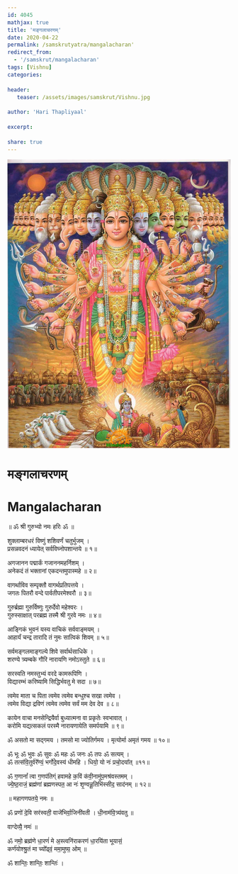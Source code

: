 ```yaml
---    
id: 4045    
mathjax: true    
title: 'मङ्गलाचरणम्'    
date: 2020-04-22    
permalink: /samskrutyatra/mangalacharan'
redirect_from: 
  - '/samskrut/mangalacharan'
tags: [Vishnu]    
categories:    
    
header:    
   teaser: /assets/images/samskrut/Vishnu.jpg    
    
author: 'Hari Thapliyaal'    
    
excerpt:    
    
share: true    
---    
```

    
![](/assets/images/samskrut/Vishnu.jpg)    
    
# मङ्गलाचरणम्    
# Mangalacharan    
    
॥ ॐ श्री गुरुभ्यो नमः हरिः ॐ ॥    
    
शुक्लाम्बरधरं विष्णुं शशिवर्णं चतुर्भुजम् ।    
प्रसन्नवदनं ध्यायेत् सर्वविघ्नोपशान्तये ॥ १॥    
    
अगजानन पद्मार्कं गजाननमहर्निशम् ।    
अनेकदं तं भक्तानां एकदन्तमुपास्महे ॥ २॥    
    
वागर्थाविव सम्पृक्तौ वागर्थप्रतिपत्तये ।    
जगतः पितरौ वन्दे पार्वतीपरमेश्वरौ ॥ ३॥    
    
गुरुर्ब्रह्मा गुरुर्विष्णुः गुरुर्देवो महेश्वरः ।    
गुरुस्साक्षात् परब्रह्म तस्मै श्री गुरवे नमः ॥ ४॥    
    
आङ्गिकं भुवनं यस्य वाचिकं सर्ववाङ्मयम् ।    
आहार्यं चन्द्र तारादि तं नुमः सात्विकं शिवम् ॥ ५॥    
    
सर्वमङ्गलमाङ्गल्ये शिवे सर्वार्थसाधिके ।    
शरण्ये त्र्यम्बके गौरि नारायणि नमोऽस्तुते ॥ ६॥    
    
सरस्वति नमस्तुभ्यं वरदे कामरूपिणि ।    
विद्यारम्भं करिष्यामि सिद्धिर्भवतु मे सदा ॥ ७॥    
    
त्वमेव माता च पिता त्वमेव त्वमेव बन्धुश्च सखा त्वमेव ।    
त्वमेव विद्या द्रविणं त्वमेव त्वमेव सर्वं मम देव देव ॥ ८॥    
    
कायेन वाचा मनसेन्द्रियैर्वा बुध्यात्मना वा प्रकृतेः स्वभावात् ।    
करोमि यद्यत्सकलं परस्मै नारायणायेति समर्पयामि ॥ ९॥    
    
ॐ असतो मा सद्गमय । तमसो मा ज्योतिर्गमय । मृत्योर्मा अमृतं गमय ॥ १०॥    
    
ॐ भूः ॐ भुवः ॐ सुवः ॐ महः ॐ जनः ॐ तपः ॐ सत्यम् ।    
ॐ तत्स॑वि॒तुर्वरे᳚ण्यं॒ भर्गो॑दे॒वस्य॑ धीमहि । धियो॒ यो नः॑ प्रचो॒दया᳚त् ॥११॥    
    
ॐ ग॒णानां᳚ त्वा ग॒णप॑तिग्ं हवामहे क॒विं क॑वी॒नामु॑प॒मश्र॑वस्तमम् ।    
ज्ये॒ष्ठ॒राजं॒ ब्रह्म॑णां ब्रह्मणस्पत॒ आ नः॑ श‍ृ॒ण्वन्नू॒तिभि॑स्सीद॒ साद॑नम् ॥ १२॥    
    
॥ महागणपतये॒ नमः ॥    
    
ॐ प्रणो॑ दे॒वि सर॑स्वती॒ वाजे॑भिर्वा॒जिनी॑वती । धी॒नाम॑वि॒त्र्य॑वतु ॥    
    
वाग्देव्यै॒ नमः॑ ॥    
    
ॐ नमो॒ ब्रह्म॑णे धा॒रणं॑ मे अ॒स्त्वनि॑राकरणं धा॒रयि॑ता भूयासं॒    
कर्ण॑योश्श्रु॒तं मा च्यो᳚ढ्वं॒ ममा॒मुष्य॒ ओम् ॥    
    
ॐ शान्तिः॒ शान्तिः॒ शान्तिः॑ ।    
    
